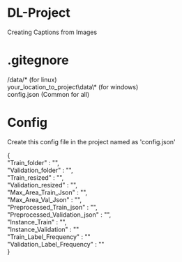# DL-Project
Creating Captions from Images

# .gitegnore
/data/* (for linux) <br />
your_location_to_project\\data\\* (for windows) <br />
config.json (Common for all)

# Config

Create this config file in the project named as 'config.json'

{ <br />
    "Train_folder" : "", <br />
    "Validation_folder" : "", <br />
    "Train_resized" : "", <br />
    "Validation_resized" : "", <br />
    "Max_Area_Train_Json" : "", <br />
    "Max_Area_Val_Json" : "", <br />
    "Preprocessed_Train_json" : "", <br />
    "Preprocessed_Validation_json" : "", <br />
    "Instance_Train" : "", <br />
    "Instance_Validation" : "" <br />
    "Train_Label_Frequency" : "" <br />
    "Validation_Label_Frequency" : "" <br />
}

